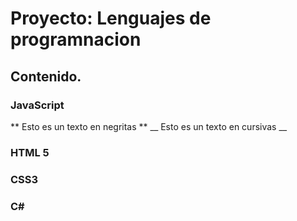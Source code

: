 # Proyecto: Lenguajes de programnacion
## Contenido.
### JavaScript
** Esto es un texto en negritas **
__ Esto es un texto en cursivas __
### HTML 5
### CSS3
### C#
 
